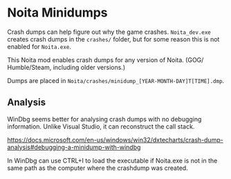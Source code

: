 # Noita Minidumps

Crash dumps can help figure out why the game crashes. `Noita_dev.exe`
creates crash dumps in the `crashes/` folder, but for some reason this
is not enabled for `Noita.exe`.

This Noita mod enables crash dumps for any version of Noita. (GOG/
Humble/Steam, including older versions.)

Dumps are placed in `Noita/crashes/minidump_[YEAR-MONTH-DAY]T[TIME].dmp`.


## Analysis

WinDbg seems better for analysing crash dumps with no debugging
information. Unlike Visual Studio, it can reconstruct the call stack.

https://docs.microsoft.com/en-us/windows/win32/dxtecharts/crash-dump-analysis#debugging-a-minidump-with-windbg

In WinDbg can use CTRL+I to load the executable if Noita.exe is not in
the same path as the computer where the crashdump was created.

